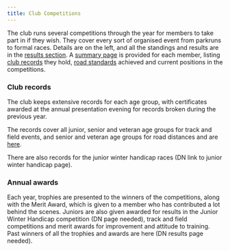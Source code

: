 ```yaml
---
title: Club Competitions
---
```

The club runs several competitions through the year for members to take part in if they wish.  They cover every sort of organised event from parkruns to formal races. Details are on the left, and all the standings and results are in the [results section](http://results.pfrac.co.uk/).  A [summary page](http://results.pfrac.co.uk/Runner%20Pages/) is provided for each member, listing [club records](http://results.pfrac.co.uk/Records/) they hold, [road standards](https://pfrac.chrishodgson.co.uk/about/road-running) achieved and current positions in the competitions.

### Club records

The club keeps extensive records for each age group, with certificates awarded at the annual presentation evening for records broken during the previous year.

The records cover all junior, senior and veteran age groups for track and field events, and senior and veteran age groups for road distances and are [here](http://results.pfrac.co.uk/Records/).

There are also records for the junior winter handicap races (DN link to junior winter handicap page).

### Annual awards

Each year, trophies are presented to the winners of the competitions, along with the Merit Award, which is given to a member who has contributed a lot behind the scenes.  Juniors are also given awarded for results in the Junior Winter Handicap competition (DN page needed), track and field competitions and merit awards for improvement and attitude to training.  Past winners of all the trophies and awards are here (DN results page needed).
